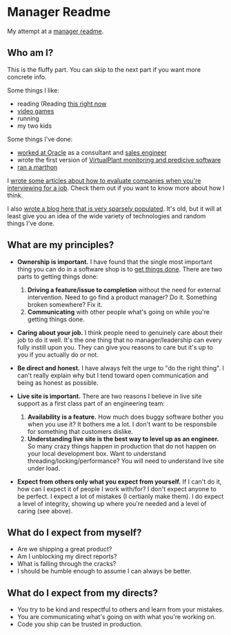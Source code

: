# Manager Readme

My attempt at a [manager readme](https://managerreadme.com/). 

## Who am I?

This is the fluffy part. You can skip to the next part if you want more concrete info.

Some things I like: 
 * reading (Reading [this right now](https://en.wikipedia.org/wiki/The_Stormlight_Archive)
 * [video games](https://www.ea.com/games/apex-legends)
 * running
 * my two kids

Some things I've done: 
* [worked at Oracle](https://www.oracle.com/corporate/acquisitions/bea/) as a consultant and [sales engineer](https://www.careerexplorer.com/careers/sales-engineer/)
* wrote the first version of [VirtualPlant monitoring and predicive software](https://www.gpstrategies.com/solution/technical-engineering/etapro/etapro-virtualplant-thermal-performance/)
* [ran a marthon](http://www.umsteadmarathon.com/index.php?page=results-2019)

I [wrote some articles about how to evaluate companies when you're interviewing for a job](https://medium.com/@hross). Check them out if you want to know more about how I think.

I also [wrote a blog here that is very sparsely populated](http://blog.hross.net/). It's old, but it will at least give you an idea of the wide variety of technologies and random things I've done.

## What are my principles?

* **Ownership is important.** I have found that the single most important thing you can do in a software shop is to <ins>get things done</ins>. There are two parts to getting things done:

    1. **Driving a feature/issue to completion** without the need for external intervention. Need to go find a product manager? Do it. Something broken somewhere? Fix it.
    1. **Communicating** with other people what's going on while you're getting things done.

* **Caring about your job.** I think people need to genuinely care about their job to do it well. It's the one thing that no manager/leadership can every fully instill upon you. They can give you reasons to care but it's up to you if you actually do or not.

* **Be direct and honest.** I have always felt the urge to "do the right thing". I can't really explain why but I tend toward open communication and being as honest as possible.

* **Live site is important.** There are two reasons I believe in live site support as a first class part of an engineering team:
    1. **Availability is a feature.** How much does buggy software bother you when you use it? It bothers me a lot. I don't want to be responsbile for something that customers dislike.
    1. **Understanding live site is the best way to level up as an engineer.** So many crazy things happen in production that do not happen on your local development box. Want to understand threading/locking/performance? You will need to understand live site under load.

* **Expect from others only what you expect from yourself.** If I can't do it, how can I expect it of people I work with/for? I don't expect anyone to be perfect. I expect a lot of mistakes (I certianly make them). I do expect a level of integrity, showing up where you're needed and a level of caring (see above).

## What do I expect from myself?

* Are we shipping a great product?
* Am I unblocking my direct reports?
* What is falling through the cracks?
* I should be humble enough to assume I can always be better.

## What do I expect from my directs?

* You try to be kind and respectful to others and learn from your mistakes.
* You are communicating what's going on with what you're working on.
* Code you ship can be trusted in production.
